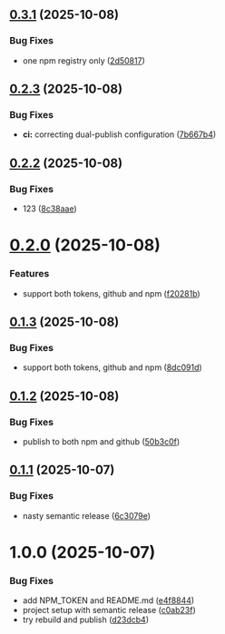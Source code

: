 ## [0.3.1](https://github.com/wowjob/wowjob-css/compare/v0.3.0...v0.3.1) (2025-10-08)


### Bug Fixes

* one npm registry only ([2d50817](https://github.com/wowjob/wowjob-css/commit/2d50817b0804a30136687be4104c95b346ca16d4))

## [0.2.3](https://github.com/wowjob/wowjob-css/compare/v0.2.2...v0.2.3) (2025-10-08)


### Bug Fixes

* **ci:** correcting dual-publish configuration ([7b667b4](https://github.com/wowjob/wowjob-css/commit/7b667b44fc4b400171b34e7f577d4c662ec021d5))

## [0.2.2](https://github.com/wowjob/wowjob-css/compare/v0.2.1...v0.2.2) (2025-10-08)


### Bug Fixes

* 123 ([8c38aae](https://github.com/wowjob/wowjob-css/commit/8c38aae3d6a8495ced557ce7a72c23b2940e1baa))

# [0.2.0](https://github.com/wowjob/wowjob-css/compare/v0.1.3...v0.2.0) (2025-10-08)


### Features

* support both tokens, github and npm ([f20281b](https://github.com/wowjob/wowjob-css/commit/f20281b72a57a4d708f85bf65d824b444edba3ec))

## [0.1.3](https://github.com/wowjob/wowjob-css/compare/v0.1.2...v0.1.3) (2025-10-08)


### Bug Fixes

* support both tokens, github and npm ([8dc091d](https://github.com/wowjob/wowjob-css/commit/8dc091d9c9713b8d46f40051cb333d81ff06adac))

## [0.1.2](https://github.com/wowjob/wowjob-css/compare/v0.1.1...v0.1.2) (2025-10-08)


### Bug Fixes

* publish to both npm and github ([50b3c0f](https://github.com/wowjob/wowjob-css/commit/50b3c0f52b0619daffdd318d4a2542802a6049de))

## [0.1.1](https://github.com/wowjob/wowjob-css/compare/v0.1.0...v0.1.1) (2025-10-07)


### Bug Fixes

* nasty semantic release ([6c3079e](https://github.com/wowjob/wowjob-css/commit/6c3079ea6bdfe8302a1a74ef7fa325efa6c74563))

# 1.0.0 (2025-10-07)


### Bug Fixes

* add NPM_TOKEN and README.md ([e4f8844](https://github.com/wowjob/wowjob-css/commit/e4f8844207502551509ac09287e734ea24fc51fe))
* project setup with semantic release ([c0ab23f](https://github.com/wowjob/wowjob-css/commit/c0ab23f48b46a318c14e2434c168260fc99a23cd))
* try rebuild and publish ([d23dcb4](https://github.com/wowjob/wowjob-css/commit/d23dcb4c37f0ea3ec2c3847b607a8974cf870ddf))
